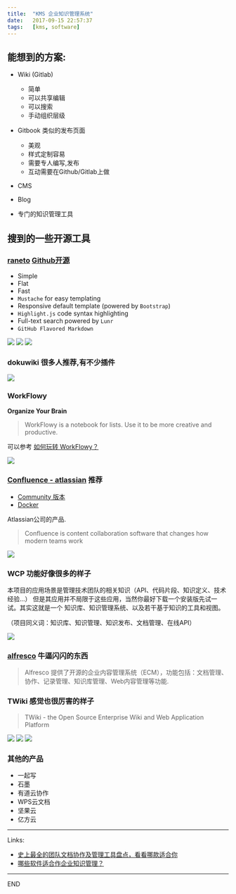 ```yaml
---
title:  "KMS 企业知识管理系统"
date:   2017-09-15 22:57:37
tags:   [kms, software]
---
```

## 能想到的方案:

- Wiki (Gitlab)
  - 简单
  - 可以共享编辑
  - 可以搜索
  - 手动组织层级

- Gitbook 类似的发布页面
  - 美观
  - 样式定制容易
  - 需要专人编写,发布
  - 互动需要在Github/Gitlab上做

- CMS

- Blog

- 专门的知识管理工具

## 搜到的一些开源工具

### [raneto](http://raneto.com/) [Github开源](https://github.com/gilbitron/Raneto)

- Simple
- Flat
- Fast
- `Mustache` for easy templating
- Responsive default template (powered by `Bootstrap`)
- `Highlight.js` code syntax highlighting
- Full-text search powered by `Lunr`
- `GitHub Flavored Markdown`

![](./resources/2017-09-15-kms/raneto0.png)
![](./resources/2017-09-15-kms/raneto1.png)
![](./resources/2017-09-15-kms/raneto2.png)

### dokuwiki 很多人推荐,有不少插件

![](./resources/2017-09-15-kms/dokuwiki.png)

### WorkFlowy

**Organize Your Brain**

> WorkFlowy is a notebook for lists. Use it to be more creative and productive.

可以参考 [如何玩转 WorkFlowy？](https://www.zhihu.com/question/20491194/answer/87957399)

![](./resources/2017-09-15-kms/workflowy.png)

### [Confluence - atlassian](https://www.atlassian.com/software/confluence) 推荐

- [Community 版本](https://www.alfresco.com/thank-you/thank-you-downloading-alfresco-community-edition)
- [Docker](https://github.com/Alfresco/acs-deployment/blob/master/docs/docker-compose-deployment.md)

Atlassian公司的产品.

> Confluence is content collaboration software that changes how modern teams work

![](./resources/2017-09-15-kms/confluence.png)

### WCP 功能好像很多的样子

本项目的应用场景是管理技术团队的相关知识（API、代码片段、知识定义、技术经验...） 但是其应用并不局限于这些应用，当然你最好下载一个安装版先试一试。其实这就是一个 知识库、知识管理系统、以及若干基于知识的工具和视图。

（项目同义词：知识库、知识管理、知识发布、文档管理、在线API）

![](./resources/2017-09-15-kms/wcp.png)

### [alfresco](https://www.alfresco.com/capabilities/document-management) 牛逼闪闪的东西

> Alfresco 提供了开源的企业内容管理系统（ECM），功能包括：文档管理、协作、记录管理、知识库管理、Web内容管理等功能.

### TWiki 感觉也很厉害的样子

> TWiki - the Open Source Enterprise Wiki and Web Application Platform

![](./resources/2017-09-15-kms/twiki0.png)
![](./resources/2017-09-15-kms/twiki1.png)
![](./resources/2017-09-15-kms/twiki2.png)

### 其他的产品

- 一起写
- 石墨
- 有道云协作
- WPS云文档
- 坚果云
- 亿方云


---
Links:

- [史上最全的团队文档协作及管理工具盘点，看看哪款适合你](https://blog.csdn.net/qiansg123/article/details/80127587)
- [哪些软件适合作企业知识管理？](https://www.zhihu.com/question/20227913)

---
END
